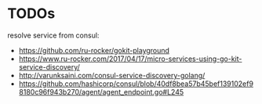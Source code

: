 # TODOs

resolve service from consul:   
- https://github.com/ru-rocker/gokit-playground
- https://www.ru-rocker.com/2017/04/17/micro-services-using-go-kit-service-discovery/
- http://varunksaini.com/consul-service-discovery-golang/
- https://github.com/hashicorp/consul/blob/40df8bea57b45bef139102ef98180c96f943b270/agent/agent_endpoint.go#L245

